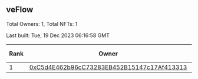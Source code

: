 ## veFlow

Total Owners: 1, Total NFTs: 1

Last built: Tue, 19 Dec 2023 06:16:58 GMT

| Rank | Owner | Voting Power | Influence | NFTs Id |
| --- | --- | --- | --- | --- |
  | 1 | [0xC5d4E462b96cC73283EB452B15147c17Af413313](https://debank.com/profile/0xC5d4E462b96cC73283EB452B15147c17Af413313?chain=canto) | 107,101.717 | 0.03606% | 1 |